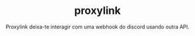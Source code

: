 <h1 align="center">proxylink</h1>
<p align="center">Proxylink deixa-te interagir com uma webhook do discord usando outra API.</p>
